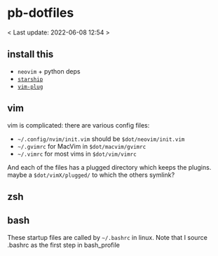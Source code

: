 # pb-dotfiles

< Last update: 2022-06-08 12:54 >


## install this
* `neovim` + python deps
* [`starship`](https://starship.rs/)
* [`vim-plug`](https://github.com/junegunn/vim-plug)


## vim

vim is complicated: there are various config files:

* `~/.config/nvim/init.vim` should be `$dot/neovim/init.vim`
* `~/.gvimrc` for MacVim in `$dot/macvim/gvimrc`
* `~/.vimrc` for most vims in `$dot/vim/vimrc`

And each of the files has a plugged directory which keeps the plugins. maybe a `$dot/vimX/plugged/` to which the others symlink?

## zsh 


## bash 

These startup files are called by `~/.bashrc` in linux. Note that I source .bashrc as the first step in bash_profile

<!-- done -->
